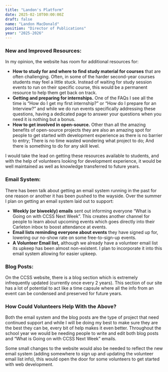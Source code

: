 ```yaml
---
title: "Landon's Platform"
date: 2025-02-10T00:00:00Z
draft: false
name: "Landon MacDonald"
position: "Director of Publications"
year: "2025-2026"
---
```


### New and Improved Resources:

In my opinion, the website has room for additional resources for:

- **How to study for and where to find study material for courses** that are often challenging. Often, in some of the harder second-year courses students may feel a little stuck. Instead of waiting for study session events to run on their specific course, this would be a permanent resource to help them get back on track.
- **Getting and preparing for internships.** One of the FAQs I see all the time is “How do I get my first internship?” or “How do I prepare for an Interview?” and while we do run events specifically addressing these questions, having a dedicated page to answer your questions when you need it is nothing but a bonus. 
- **How to get involved in open-source.** Other than all the amazing benefits of open-source projects they are also an amazing spot for people to get started with development experience as there is no barrier to entry; There is no time wasted wondering what project to do; And there is something to do for any skill level.

I would take the lead on getting these resources available to students, and with the help of volunteers looking for development experience, it would be well maintained as well as knowledge transferred to future years.

### Email System:

There has been talk about getting an email system running in the past for one reason or another it has been pushed to the wayside. Over the summer I plan on getting an email system laid out to support:

- **Weekly (or biweekly) emails** sent out informing everyone “What is Going on with CCSS Next Week”. This creates another channel for people to learn about upcoming events which goes directly into their Carleton inbox to boost attendance at events.
- **Email lists reminding everyone about events** they have signed up for, lowering our no-show rate on some free-to-sign-up events. 
- **A Volunteer Email list,** although we already have a volunteer email list its upkeep has been almost non-existent. I plan to incorporate it into this email system allowing for easier upkeep.

### Blog Posts:

On the CCSS website, there is a blog section which is extremely infrequently updated (currently once every 2 years). This section of our site has a lot of potential to act like a time capsule where all the info from an event can be condensed and preserved for future years. 

### How Could Volunteers Help With the Above?

Both the email system and the blog posts are the type of project that need continued support and while I will be doing my best to make sure they are the best they can be, every bit of help makes it even better. Throughout the school year we would be needing people to write and edit both blog posts and “What is Going on with CCSS Next Week” emails.

Some small changes to the website would also be needed to reflect the new email system (adding somewhere to sign up and updating the volunteer email list info), this would open the door for some volunteers to get started with web development. 


